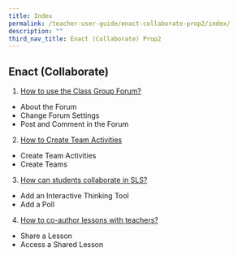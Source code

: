 ```yaml
---
title: Index
permalink: /teacher-user-guide/enact-collaborate-prop2/index/
description: ""
third_nav_title: Enact (Collaborate) Prop2
---
```

## Enact (Collaborate)

1. [How to use the Class Group Forum?](/teacher-user-guide/enact-collaborate-prop2/classgroup/)
* About the Forum
* Change Forum Settings
* Post and Comment in the Forum
2. [How to Create Team Activities](/teacher-user-guide/enact-collaborate-prop2/teamactivities/)
* Create Team Activities
* Create Teams
3. [How can students collaborate in SLS?](/teacher-user-guide/enact-collaborate-prop2/studentscollaborate/)
* Add an Interactive Thinking Tool
* Add a Poll
4. [How to co-author lessons with teachers?](/teacher-user-guide/enact-collaborate-prop2/coauthorlessons/)
* Share a Lesson
* Access a Shared Lesson